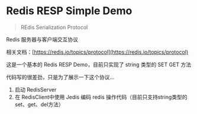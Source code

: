 # Redis RESP Simple Demo 
> REdis Serialization Protocol

Redis 服务器与客户端交互协议

相关文档：[https://redis.io/topics/protocol](https://redis.io/topics/protocol)

这是一个基本的 Redis RESP Demo，目前只实现了 string 类型的 SET GET 方法

代码写的很差劲，只是为了展示一下这个协议...

1. 启动 RedisServer
2. 在 RedisClient中使用 Jedis 编码 redis 操作代码（目前只支持string类型的 set、get、del方法）
